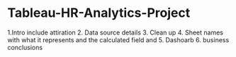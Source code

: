 # Tableau-HR-Analytics-Project

1.Intro include attiration
2. Data source details
3.  Clean up
4.  Sheet names with what it represents and the calculated field and 
5. Dashoarb
6. business conclusions
